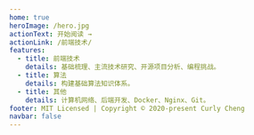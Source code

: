 ```yaml
---
home: true
heroImage: /hero.jpg
actionText: 开始阅读 →
actionLink: /前端技术/
features:
  - title: 前端技术
    details: 基础梳理、主流技术研究、开源项目分析、编程挑战。
  - title: 算法
    details: 构建基础算法知识体系。
  - title: 其他
    details: 计算机网络、后端开发、Docker、Nginx、Git。
footer: MIT Licensed | Copyright © 2020-present Curly Cheng
navbar: false
---
```


